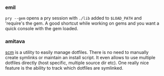 ### emil

`pry --gem` opens a pry session with `./lib` added to `$LOAD_PATH` and 'require's the gem.
A good shortcut while working on gems and you want a quick console with the gem loaded.

### amitava

[scm](https://github.com/thoughtbot/rcm) is a utility to easily manage dotfiles.
There is no need to manually create symlinks or maintain an install script. It
even allows to use multiple dotfiles directly (host specific, multiple source
dir etc). One really nice feature is the ability to track which dotfiles are
symlinked.
